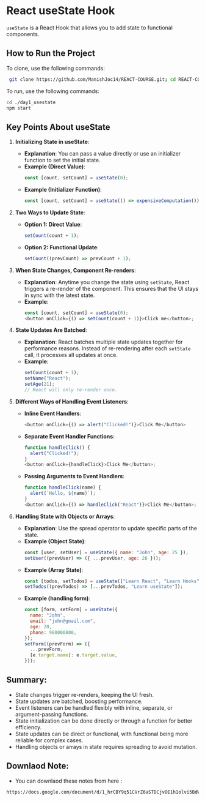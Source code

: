 # React useState Hook

`useState` is a React Hook that allows you to add state to functional components.

## How to Run the Project

To clone, use the following commands:

```bash
 git clone https://github.com/ManishJoc14/REACT-COURSE.git; cd REACT-COURSE; git sparse-checkout init --cone; git sparse-checkout set day1_usestate; git pull origin master
```

To run, use the following commands:

```bash
cd ./day1_usestate
npm start
```

## Key Points About useState

1. **Initializing State in useState**:

   - **Explanation**: You can pass a value directly or use an initializer function to set the initial state.
   - **Example (Direct Value)**:
     ```javascript
     const [count, setCount] = useState(0);
     ```
   - **Example (Initializer Function)**:
     ```javascript
     const [count, setCount] = useState(() => expensiveComputation());
     ```

2. **Two Ways to Update State**:

   - **Option 1: Direct Value**:
     ```javascript
     setCount(count + 1);
     ```
   - **Option 2: Functional Update**:
     ```javascript
     setCount((prevCount) => prevCount + 1);
     ```

3. **When State Changes, Component Re-renders**:

   - **Explanation**: Anytime you change the state using `setState`, React triggers a re-render of the component. This ensures that the UI stays in sync with the latest state.
   - **Example**:
     ```javascript
     const [count, setCount] = useState(0);
     <button onClick={() => setCount(count + 1)}>Click me</button>;
     ```

4. **State Updates Are Batched**:

   - **Explanation**: React batches multiple state updates together for performance reasons. Instead of re-rendering after each `setState` call, it processes all updates at once.
   - **Example**:
     ```javascript
     setCount(count + 1);
     setName("React");
     setAge(21);
     // React will only re-render once.
     ```

5. **Different Ways of Handling Event Listeners**:

   - **Inline Event Handlers**:
     ```javascript
     <button onClick={() => alert("Clicked!")}>Click Me</button>
     ```
   - **Separate Event Handler Functions**:
     ```javascript
     function handleClick() {
       alert("Clicked!");
     }
     <button onClick={handleClick}>Click Me</button>;
     ```
   - **Passing Arguments to Event Handlers**:
     ```javascript
     function handleClick(name) {
       alert(`Hello, ${name}`);
     }
     <button onClick={() => handleClick("React")}>Click Me</button>;
     ```

6. **Handling State with Objects or Arrays**:
   - **Explanation**: Use the spread operator to update specific parts of the state.
   - **Example (Object State)**:
     ```javascript
     const [user, setUser] = useState({ name: "John", age: 25 });
     setUser((prevUser) => ({ ...prevUser, age: 26 }));
     ```
   - **Example (Array State)**:
     ```javascript
     const [todos, setTodos] = useState(["Learn React", "Learn Hooks"]);
     setTodos((prevTodos) => [...prevTodos, "Learn useState"]);
     ```
   - **Example (handling form)**:
     ```javascript
     const [form, setForm] = useState({
       name: "John",
       email: "john@gmail.com",
       age: 20,
       phone: 980000000,
     });
     setForm((prevForm) => ({
       ...prevForm,
       [e.target.name]: e.target.value,
     }));
     ```

## Summary:

- State changes trigger re-renders, keeping the UI fresh.
- State updates are batched, boosting performance.
- Event listeners can be handled flexibly with inline, separate, or argument-passing functions.
- State initialization can be done directly or through a function for better efficiency.
- State updates can be direct or functional, with functional being more reliable for complex cases.
- Handling objects or arrays in state requires spreading to avoid mutation.

## Downlaod Note:

- You can downlaod these notes from here :

```bash
https://docs.google.com/document/d/1_hrCBY9q51CVrZ6aSTDCjvOE1h1olvi5BdWz1Cbu21A/edit?usp=sharing
```
